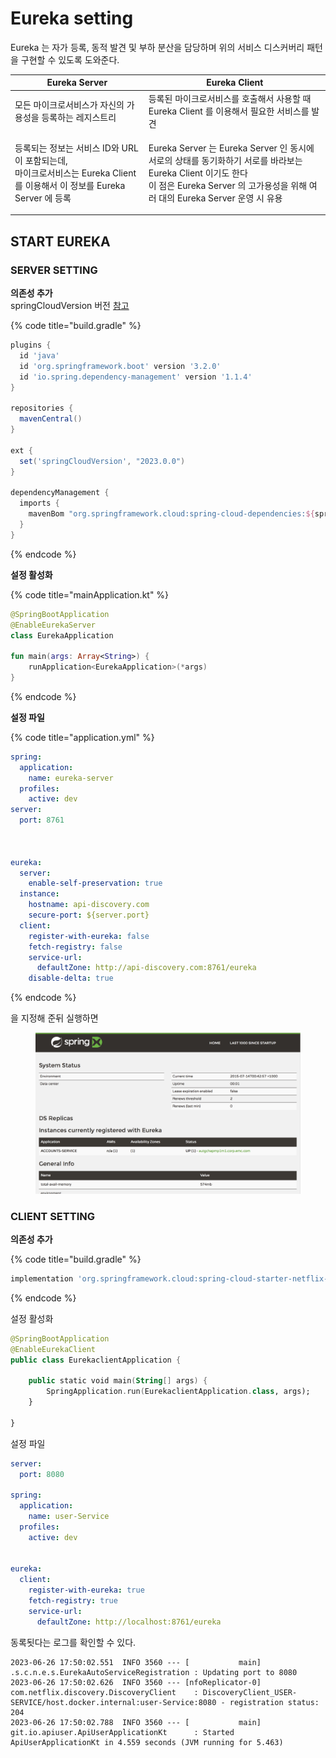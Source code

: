 # Eureka setting

Eureka 는 자가 등록, 동적 발견 및 부하 분산을 담당하며 위의 서비스 디스커버리 패턴을 구현할 수 있도록 도와준다.

| Eureka Server                                                                                  | Eureka Client                                                                                                                                       |
| ---------------------------------------------------------------------------------------------- | --------------------------------------------------------------------------------------------------------------------------------------------------- |
| 모든 마이크로서비스가 자신의 가용성을 등록하는 레지스트리                                                                | 등록된 마이크로서비스를 호출해서 사용할 때 Eureka Client 를 이용해서 필요한 서비스를 발견                                                                                            |
| <p>등록되는 정보는 서비스 ID와 URL 이 포함되는데,<br>마이크로서비스는 Eureka Client 를 이용해서 이 정보를 Eureka Server 에 등록</p> | <p>Eureka Server 는 Eureka Server 인 동시에 서로의 상태를 동기화하기 서로를 바라보는 Eureka Client 이기도 한다<br>이 점은 Eureka Server 의 고가용성을 위해 여러 대의 Eureka Server 운영 시 유용</p> |

## START EUREKA

### SERVER SETTING

**의존성 추가**\
springCloudVersion 버전 [참고](https://github.com/spring-cloud/spring-cloud-release/wiki/Supported-Versions#supported-releases)

{% code title="build.gradle" %}
```gradle
plugins {
  id 'java'
  id 'org.springframework.boot' version '3.2.0'
  id 'io.spring.dependency-management' version '1.1.4'
}

repositories {
  mavenCentral()
}

ext {
  set('springCloudVersion', "2023.0.0")
}

dependencyManagement {
  imports {
    mavenBom "org.springframework.cloud:spring-cloud-dependencies:${springCloudVersion}"
  }
}

```
{% endcode %}

**설정 활성화**

{% code title="mainApplication.kt" %}
```kotlin
@SpringBootApplication
@EnableEurekaServer
class EurekaApplication

fun main(args: Array<String>) {
	runApplication<EurekaApplication>(*args)
}
```
{% endcode %}

**설정 파일**

{% code title="application.yml" %}
```yaml
spring:
  application:
    name: eureka-server
  profiles:
    active: dev
server:
  port: 8761



eureka:
  server:
    enable-self-preservation: true
  instance:
    hostname: api-discovery.com
    secure-port: ${server.port}
  client:
    register-with-eureka: false
    fetch-registry: false
    service-url:
      defaultZone: http://api-discovery.com:8761/eureka
    disable-delta: true
```
{% endcode %}

을 지정해 준뒤 실행하면

<figure><img src="../../../.gitbook/assets/image (4).png" alt=""><figcaption></figcaption></figure>

### CLIENT SETTING

**의존성 추가**

{% code title="build.gradle" %}
```gradle
implementation 'org.springframework.cloud:spring-cloud-starter-netflix-eureka-client'
```
{% endcode %}

설정 활성화

```kotlin
@SpringBootApplication
@EnableEurekaClient
public class EurekaclientApplication {

    public static void main(String[] args) {
        SpringApplication.run(EurekaclientApplication.class, args);
    }

}
```

설정 파일

```yaml
server:
  port: 8080

spring:
  application:
    name: user-Service
  profiles:
    active: dev


eureka:
  client:
    register-with-eureka: true
    fetch-registry: true
    service-url:
      defaultZone: http://localhost:8761/eureka
```

동록됫다는 로그를 확인할 수 있다.

```
2023-06-26 17:50:02.551  INFO 3560 --- [           main] .s.c.n.e.s.EurekaAutoServiceRegistration : Updating port to 8080
2023-06-26 17:50:02.626  INFO 3560 --- [nfoReplicator-0] com.netflix.discovery.DiscoveryClient    : DiscoveryClient_USER-SERVICE/host.docker.internal:user-Service:8080 - registration status: 204
2023-06-26 17:50:02.788  INFO 3560 --- [           main] git.io.apiuser.ApiUserApplicationKt      : Started ApiUserApplicationKt in 4.559 seconds (JVM running for 5.463)
```
